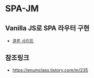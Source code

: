 # SPA-JM

## Vanilla JS로 SPA 라우터 구현

- [클론 사이트](https://toss.tech)

## 참조링크

- https://enumclass.tistory.com/m/235
